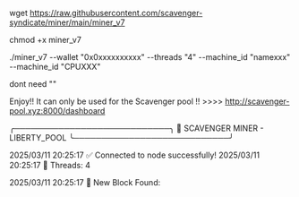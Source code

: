 wget https://raw.githubusercontent.com/scavenger-syndicate/miner/main/miner_v7

chmod +x miner_v7

./miner_v7 --wallet "0x0xxxxxxxxxx" --threads "4" --machine_id "namexxx" --machine_id "CPUXXX"

dont need ""

Enjoy!!  It can only be used for the Scavenger pool !! >>>> http://scavenger-pool.xyz:8000/dashboard 



╭────────────────────────────╮
💎 SCAVENGER MINER - LIBERTY_POOL
╰────────────────────────────╯

2025/03/11 20:25:17 ✅ Connected to node successfully!
2025/03/11 20:25:17 🔧 Threads: 4

2025/03/11 20:25:17 🚀 New Block Found:
